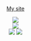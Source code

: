 <div align="center"> 
  
[My site](https://artegoser.ru)

![](https://komarev.com/ghpvc/?username=artegoser&label=Profile%20views&color=0e75b6&style=flat)  
![](https://github-readme-streak-stats.herokuapp.com/?user=artegoser&theme=github_dark&hide_border=true)  
![](https://github-profile-summary-cards.vercel.app/api/cards/profile-details?username=artegoser&theme=github_dark)
![](https://github-contributor-stats.vercel.app/api?username=artegoser&limit=5&theme=github_dark&combine_all_yearly_contributions=true&hide_border=true)

</div>
